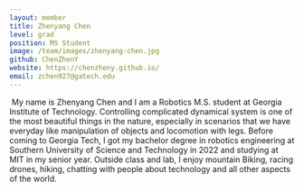 ```yaml
---
layout: member
title: Zhenyang Chen
level: grad
position: MS Student
image: /team/images/zhenyang-chen.jpg
github: ChenZhenY
website: https://chenzheny.github.io/
email: zchen927@gatech.edu
---
```

​
My name is Zhenyang Chen and I am a Robotics M.S. student at Georgia Institute of Technology. Controlling complicated dynamical system is one of the most beautiful things in the nature, especially in scenarios that we have everyday like manipulation of objects and locomotion with legs. Before coming to Georgia Tech, I got my bachelor degree in robotics engineering at Southern University of Science and Technology in 2022 and studying at MIT in my senior year. Outside class and lab, I enjoy mountain Biking, racing drones, hiking, chatting with people about technology and all other aspects of the world.